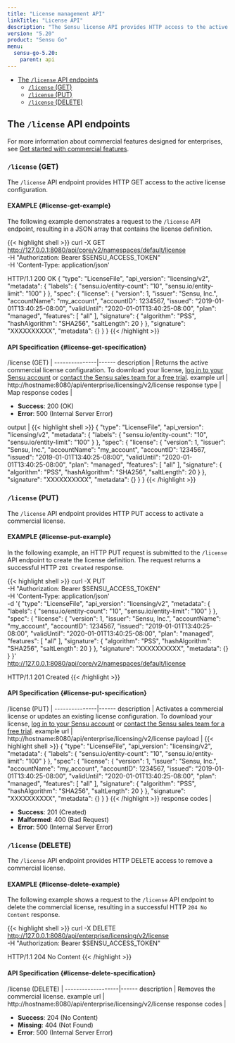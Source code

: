 ```yaml
---
title: "License management API"
linkTitle: "License API"
description: "The Sensu license API provides HTTP access to the active commercial license configuration. This reference includes examples for returning the active commercial license configuration and activating or updating a commercial license. Read on for the full reference."
version: "5.20"
product: "Sensu Go"
menu:
  sensu-go-5.20:
    parent: api
---
```


- [The `/license` API endpoints](#the-license-api-endpoints)
  - [`/license` (GET)](#license-get)
  - [`/license` (PUT)](#license-put)
  - [`/license` (DELETE)](#license-delete)

## The `/license` API endpoints

For more information about commercial features designed for enterprises, see [Get started with commercial features][1].

### `/license` (GET)

The `/license` API endpoint provides HTTP GET access to the active license configuration.

#### EXAMPLE {#license-get-example}

The following example demonstrates a request to the `/license` API endpoint, resulting in a JSON array that contains the license definition.

{{< highlight shell >}}
curl -X GET \
http://127.0.0.1:8080/api/core/v2/namespaces/default/license \
-H "Authorization: Bearer $SENSU_ACCESS_TOKEN" \
-H 'Content-Type: application/json'

HTTP/1.1 200 OK
{
  "type": "LicenseFile",
  "api_version": "licensing/v2",
  "metadata": {
    "labels": {
      "sensu.io/entity-count": "10",
      "sensu.io/entity-limit": "100"
    }
  },
  "spec": {
    "license": {
      "version": 1,
      "issuer": "Sensu, Inc.",
      "accountName": "my_account",
      "accountID": 1234567,
      "issued": "2019-01-01T13:40:25-08:00",
      "validUntil": "2020-01-01T13:40:25-08:00",
      "plan": "managed",
      "features": [
        "all"
      ],
      "signature": {
        "algorithm": "PSS",
        "hashAlgorithm": "SHA256",
        "saltLength": 20
      }
    },
    "signature": "XXXXXXXXXX",
    "metadata": {}
  }
}
{{< /highlight >}}

#### API Specification {#license-get-specification}

/license (GET)  | 
---------------|------
description    | Returns the active commercial license configuration. To download your license, [log in to your Sensu account][2] or [contact the Sensu sales team for a free trial][3].
example url    | http://hostname:8080/api/enterprise/licensing/v2/license
response type  | Map
response codes | <ul><li>**Success**: 200 (OK)</li><li>**Error**: 500 (Internal Server Error)</li></ul>
output         | {{< highlight shell >}}
{
  "type": "LicenseFile",
  "api_version": "licensing/v2",
  "metadata": {
    "labels": {
      "sensu.io/entity-count": "10",
      "sensu.io/entity-limit": "100"
    }
  },
  "spec": {
    "license": {
      "version": 1,
      "issuer": "Sensu, Inc.",
      "accountName": "my_account",
      "accountID": 1234567,
      "issued": "2019-01-01T13:40:25-08:00",
      "validUntil": "2020-01-01T13:40:25-08:00",
      "plan": "managed",
      "features": [
        "all"
      ],
      "signature": {
        "algorithm": "PSS",
        "hashAlgorithm": "SHA256",
        "saltLength": 20
      }
    },
    "signature": "XXXXXXXXXX",
    "metadata": {}
  }
}
{{< /highlight >}}

### `/license` (PUT)

The `/license` API endpoint provides HTTP PUT access to activate a commercial license.

#### EXAMPLE {#license-put-example}

In the following example, an HTTP PUT request is submitted to the `/license` API endpoint to create the license definition.
The request returns a successful HTTP `201 Created` response.

{{< highlight shell >}}
curl -X PUT \
-H "Authorization: Bearer $SENSU_ACCESS_TOKEN" \
-H 'Content-Type: application/json' \
-d '{
  "type": "LicenseFile",
  "api_version": "licensing/v2",
  "metadata": {
    "labels": {
      "sensu.io/entity-count": "10",
      "sensu.io/entity-limit": "100"
    }
  },
  "spec": {
    "license": {
      "version": 1,
      "issuer": "Sensu, Inc.",
      "accountName": "my_account",
      "accountID": 1234567,
      "issued": "2019-01-01T13:40:25-08:00",
      "validUntil": "2020-01-01T13:40:25-08:00",
      "plan": "managed",
      "features": [
        "all"
      ],
      "signature": {
        "algorithm": "PSS",
        "hashAlgorithm": "SHA256",
        "saltLength": 20
      }
    },
    "signature": "XXXXXXXXXX",
    "metadata": {}
  }
}' \
http://127.0.0.1:8080/api/core/v2/namespaces/default/license

HTTP/1.1 201 Created
{{< /highlight >}}

#### API Specification {#license-put-specification}

/license (PUT)  | 
---------------|------
description    | Activates a commercial license or updates an existing license configuration. To download your license, [log in to your Sensu account][2] or [contact the Sensu sales team for a free trial][3].
example url    | http://hostname:8080/api/enterprise/licensing/v2/license
payload        | {{< highlight shell >}}
{
  "type": "LicenseFile",
  "api_version": "licensing/v2",
  "metadata": {
    "labels": {
      "sensu.io/entity-count": "10",
      "sensu.io/entity-limit": "100"
    }
  },
  "spec": {
    "license": {
      "version": 1,
      "issuer": "Sensu, Inc.",
      "accountName": "my_account",
      "accountID": 1234567,
      "issued": "2019-01-01T13:40:25-08:00",
      "validUntil": "2020-01-01T13:40:25-08:00",
      "plan": "managed",
      "features": [
        "all"
      ],
      "signature": {
        "algorithm": "PSS",
        "hashAlgorithm": "SHA256",
        "saltLength": 20
      }
    },
    "signature": "XXXXXXXXXX",
    "metadata": {}
  }
}
{{< /highlight >}}
response codes | <ul><li>**Success**: 201 (Created)</li><li>**Malformed**: 400 (Bad Request)</li><li>**Error**: 500 (Internal Server Error)</li></ul>

### `/license` (DELETE)

The `/license` API endpoint provides HTTP DELETE access to remove a commercial license.

#### EXAMPLE {#license-delete-example}

The following example shows a request to the `/license` API endpoint to delete the commercial license, resulting in a successful HTTP `204 No Content` response.

{{< highlight shell >}}
curl -X DELETE \
http://127.0.0.1:8080/api/enterprise/licensing/v2/license \
-H "Authorization: Bearer $SENSU_ACCESS_TOKEN"

HTTP/1.1 204 No Content
{{< /highlight >}}

#### API Specification {#license-delete-specification}

/license (DELETE)  | 
-------------------|------
description    | Removes the commercial license.
example url    | http://hostname:8080/api/enterprise/licensing/v2/license
response codes | <ul><li>**Success**: 204 (No Content)</li><li>**Missing**: 404 (Not Found)</li><li>**Error**: 500 (Internal Server Error)</li></ul>

[1]: ../../getting-started/enterprise/
[2]: https://account.sensu.io/
[3]: https://sensu.io/contact?subject=contact-sales
